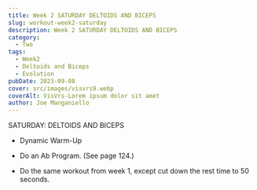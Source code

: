```yaml
---
title: Week 2 SATURDAY DELTOIDS AND BICEPS
slug: workout-week2-saturday 
description: Week 2 SATURDAY DELTOIDS AND BICEPS
category:
  - Two
tags:
  - Week2
  - Deltoids and Biceps
  - Evolution  
pubDate: 2023-09-08
cover: src/images/visvrs9.webp
coverAlt: VisVrs-Lorem ipsum dolor sit amet
author: Joe Manganiello 
---
```


SATURDAY: DELTOIDS AND BICEPS  

- Dynamic Warm-Up

- Do an Ab Program. (See page 124.)

- Do the same workout from week 1, except cut down the rest time to 50 seconds.